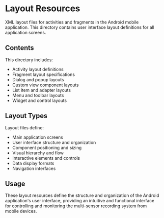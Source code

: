 # Layout Resources

XML layout files for activities and fragments in the Android mobile application. This directory contains user interface layout definitions for all application screens.

## Contents

This directory includes:
- Activity layout definitions
- Fragment layout specifications
- Dialog and popup layouts
- Custom view component layouts
- List item and adapter layouts
- Menu and toolbar layouts
- Widget and control layouts

## Layout Types

Layout files define:
- Main application screens
- User interface structure and organization
- Component positioning and sizing
- Visual hierarchy and flow
- Interactive elements and controls
- Data display formats
- Navigation interfaces

## Usage

These layout resources define the structure and organization of the Android application's user interface, providing an intuitive and functional interface for controlling and monitoring the multi-sensor recording system from mobile devices.
